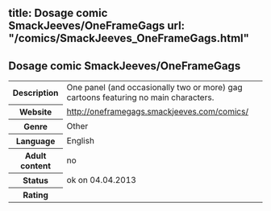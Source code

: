 title: Dosage comic SmackJeeves/OneFrameGags
url: "/comics/SmackJeeves_OneFrameGags.html"
---
Dosage comic SmackJeeves/OneFrameGags
-----------------------------------------

<table class="comicinfo">
<tr>
<th>Description</th><td>One panel (and occasionally two or more) gag cartoons featuring no main characters.</td>
</tr>
<tr>
<th>Website</th><td><a href="http://oneframegags.smackjeeves.com/comics/">http://oneframegags.smackjeeves.com/comics/</a></td>
</tr>
<tr>
<th>Genre</th><td>Other</td>
</tr>
<tr>
<th>Language</th><td>English</td>
</tr>
<tr>
<th>Adult content</th><td>no</td>
</tr>
<tr>
<th>Status</th><td>ok on 04.04.2013</td>
</tr>
<tr>
<th>Rating</th><td><div class="g-plusone" data-size="standard" data-annotation="bubble"
 data-href="http://oneframegags.smackjeeves.com/comics/"></div></td>
</tr>
</table>
<script type="text/javascript">
  (function() {
    var po = document.createElement('script'); po.type = 'text/javascript'; po.async = true;
    po.src = 'https://apis.google.com/js/plusone.js';
    var s = document.getElementsByTagName('script')[0]; s.parentNode.insertBefore(po, s);
  })();
</script>
